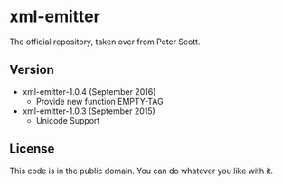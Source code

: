 # xml-emitter
The official repository, taken over from Peter Scott.

## Version

* xml-emitter-1.0.4 (September 2016)
  - Provide new function EMPTY-TAG
* xml-emitter-1.0.3 (September 2015)
  - Unicode Support


## License
This code is in the public domain. You can do whatever you like with it.
